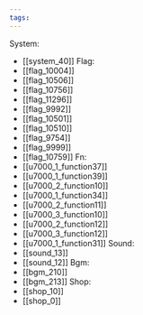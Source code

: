 ```yaml
---
tags:
---
```

System:
- [[system_40]]
Flag:
- [[flag_10004]]
- [[flag_10506]]
- [[flag_10756]]
- [[flag_11296]]
- [[flag_9992]]
- [[flag_10501]]
- [[flag_10510]]
- [[flag_9754]]
- [[flag_9999]]
- [[flag_10759]]
Fn:
- [[u7000_1_function37]]
- [[u7000_1_function39]]
- [[u7000_2_function10]]
- [[u7000_1_function34]]
- [[u7000_2_function11]]
- [[u7000_3_function10]]
- [[u7000_2_function12]]
- [[u7000_3_function12]]
- [[u7000_1_function31]]
Sound:
- [[sound_13]]
- [[sound_12]]
Bgm:
- [[bgm_210]]
- [[bgm_213]]
Shop:
- [[shop_10]]
- [[shop_0]]
